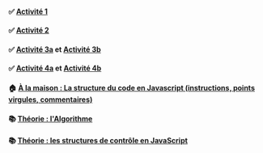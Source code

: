 #### ✅ [**Activité 1**](https://github.com/sangafabrice/pis-lesson/blob/main/Activit%C3%A9-01.md)
#### ✅ [**Activité 2**](https://github.com/sangafabrice/pis-lesson/blob/main/Activit%C3%A9-02.md)
#### ✅ [**Activité 3a**](https://github.com/sangafabrice/pis-lesson/blob/main/Activit%C3%A9-03a.md) et [**Activité 3b**](https://github.com/sangafabrice/pis-lesson/blob/main/Activit%C3%A9-03b.md)
#### ✅ [**Activité 4a**](https://github.com/sangafabrice/pis-lesson/blob/main/Activit%C3%A9-04a.md) et [**Activité 4b**](https://github.com/sangafabrice/pis-lesson/blob/main/Activit%C3%A9-04b.md)
#### 🏠 [**À la maison : La structure du code en Javascript (instructions, points virgules, commentaires)**](https://fr.javascript.info/structure)
#### 📚 [**Théorie : l'Algorithme**](https://github.com/sangafabrice/pis-lesson/blob/main/Activit%C3%A9-05.md)
#### 📚 [**Théorie : les structures de contrôle en JavaScript**](https://github.com/sangafabrice/pis-lesson/blob/main/Activit%C3%A9-06.md)
